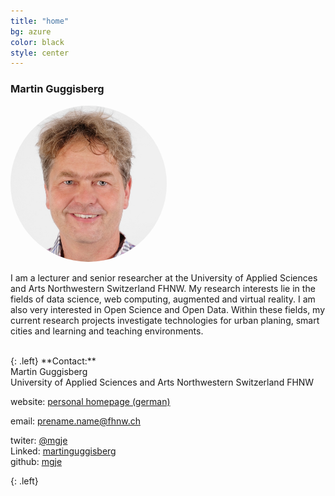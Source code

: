 ```yaml
---
title: "home"
bg: azure
color: black
style: center
---
```

### Martin Guggisberg
<img src="img/mgje.jpeg" style="border-radius: 256px !important; max-height: 250px;"/>

I am a lecturer and senior researcher at the University of Applied Sciences and Arts Northwestern Switzerland FHNW. My research interests lie in the fields of data science, web computing, augmented and virtual reality.
I am also very interested in Open Science and Open Data. Within these fields, my current research projects investigate technologies for urban planing, smart cities and learning and teaching environments. 


<br/>
{: .left}
**Contact:**<br/>
Martin Guggisberg<br/>
University of Applied Sciences and Arts Northwestern Switzerland FHNW

website: [personal homepage (german)](http://web.fhnw.ch/ph/mathematikdidaktik/professur-mathedidaktik-s1-s2/team/martin-guggisberg)

email: prename.name@fhnw.ch<br/>

<i class="fa fa-twitter" aria-hidden="true"></i>
twiter: [@mgje](https://twitter.com/mgje)<br>
Linked<i class="fa fa-linkedin" aria-hidden="true"></i>: [martinguggisberg](https://www.linkedin.com/in/martinguggisberg)<br>
<i class="fa fa-github" aria-hidden="true"></i>
github: [mgje](https://github.com/mgje)

{: .left}






